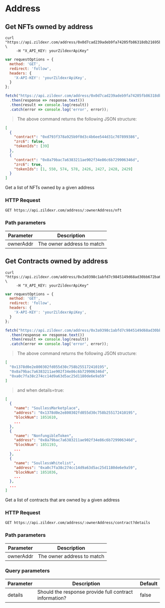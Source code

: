 # Address

## Get NFTs owned by address

```shell
curl "https://api.zildexr.com/address/0x0d7cad239adeb9fa74205fb86318db21695b5655/nft" \
     -H "X_API_KEY: yourZildexrApiKey"
```

```javascript
var requestOptions = {
  method: 'GET',
  redirect: 'follow',
  headers: {
    'X-API-KEY': 'yourZildexrApiKey',
  }
};

fetch("https://api.zildexr.com/address/0x0d7cad239adeb9fa74205fb86318db21695b5655/nft", requestOptions)
  .then(response => response.text())
  .then(result => console.log(result))
  .catch(error => console.log('error', error));
```

> The above command returns the following JSON structure:

```json
[
  {
    "contract": "0xd793f378a925b9f0d3c4b6ee544d31c707899386",
    "zrc6": false,
    "tokenIds": [39]
  },
  {
    "contract": "0x8a79bac7a6383211ae902f34e86c6b729906346d",
    "zrc6": true,
    "tokenIds": [1, 550, 574, 578, 2426, 2427, 2428, 2429]
  }
]
```

<p class="first">Get a list of NFTs owned by a given address</p>

### HTTP Request

`GET https://api.zildexr.com/address/:ownerAddress/nft`

### Path parameters

Parameter    | Description
------------ | ---------------------------------
ownerAddr    | The owner address to match



## Get Contracts owned by address

```shell
curl "https://api.zildexr.com/address/0x3a9398c1abfd7c9845149d68ad30bb672ba66295/contract" \
     -H "X_API_KEY: yourZildexrApiKey"
```

```javascript
var requestOptions = {
  method: 'GET',
  redirect: 'follow',
  headers: {
    'X-API-KEY': 'yourZildexrApiKey',
  }
};

fetch("https://api.zildexr.com/address/0x3a9398c1abfd7c9845149d68ad30bb672ba66295/contract", requestOptions)
  .then(response => response.text())
  .then(result => console.log(result))
  .catch(error => console.log('error', error));
```

> The above command returns the following JSON structure:

```json
[
  "0x1378d0e2e800302fd055d30c758b255172410195",
  "0x8a79bac7a6383211ae902f34e86c6b729906346d",
  "0xa0c7fa38c274cc14d9a63d5ac25d1180de6e9a59"
]
```

> and when details=true:

```json
[
  {
    "name": "SoullessMarketplace",
    "address": "0x1378d0e2e800302fd055d30c758b255172410195",
    "blockNum": 1851610,
    ...
  },
  {
    "name": "NonfungibleToken",
    "address": "0x8a79bac7a6383211ae902f34e86c6b729906346d",
    "blockNum": 1851193,
    ...
  },
  {
    "name": "SoullessWhitelist",
    "address": "0xa0c7fa38c274cc14d9a63d5ac25d1180de6e9a59",
    "blockNum": 1851036,
    ...
  },
  ...
]
```

<p class="first">Get a list of contracts that are owned by a given address</p>

### HTTP Request

`GET https://api.zildexr.com/address/:ownerAddress/contract?details`

### Path parameters

Parameter    | Description
------------ | ---------------------------------
ownerAddr    | The owner address to match

### Query parameters

Parameter    | Description                                            | Default
------------ | ------------------------------------------------------ | -------
details      | Should the response provide full contract information? | false

